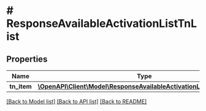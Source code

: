 # # ResponseAvailableActivationListTnList

## Properties

Name | Type | Description | Notes
------------ | ------------- | ------------- | -------------
**tn_item** | [**\OpenAPI\Client\Model\ResponseAvailableActivationListTnListTnItem[]**](ResponseAvailableActivationListTnListTnItem.md) |  | [optional]

[[Back to Model list]](../../README.md#models) [[Back to API list]](../../README.md#endpoints) [[Back to README]](../../README.md)
